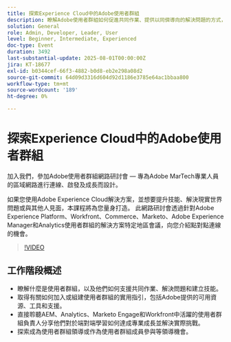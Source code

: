 ```yaml
---
title: 探索Experience Cloud中的Adobe使用者群組
description: 瞭解Adobe使用者群組如何促進共同作業、提供以同儕導向的解決問題的方式，以及在AEM、Analytics、Marketo Engage和Workfront之間提供領導力的機會。
solution: General
role: Admin, Developer, Leader, User
level: Beginner, Intermediate, Experienced
doc-type: Event
duration: 3492
last-substantial-update: 2025-08-01T00:00:00Z
jira: KT-18677
exl-id: b0344cef-66f3-4882-b0d8-eb2e298a08d2
source-git-commit: 64d09d3316d604d92d1186e3785e64ac1bbaa800
workflow-type: tm+mt
source-wordcount: '189'
ht-degree: 0%

---
```


# 探索Experience Cloud中的Adobe使用者群組

加入我們，參加Adobe使用者群組網路研討會 — 專為Adobe MarTech專業人員的區域網路進行連線、啟發及成長而設計。

如果您使用Adobe Experience Cloud解決方案，並想要提升技能、解決現實世界問題或與其他人見面，本課程將為您量身打造。 此網路研討會透過針對Adobe Experience Platform、Workfront、Commerce、Marketo、Adobe Experience Manager和Analytics使用者群組的解決方案特定地區會議，向您介紹點對點連線的機會。

>[!VIDEO](https://video.tv.adobe.com/v/3470396/?learn=on&enablevpops)

## 工作階段概述

* 瞭解什麼是使用者群組，以及他們如何支援共同作業、解決問題和建立技能。
* 取得有關如何加入或組建使用者群組的實用指引，包括Adobe提供的可用資源、工具和支援。
* 直接聆聽AEM、Analytics、Marketo Engage和Workfront中活躍的使用者群組負責人分享他們對於端對端學習如何達成專業成長並解決實際挑戰。
* 探索成為使用者群組領導或作為使用者群組成員參與等領導機會。
